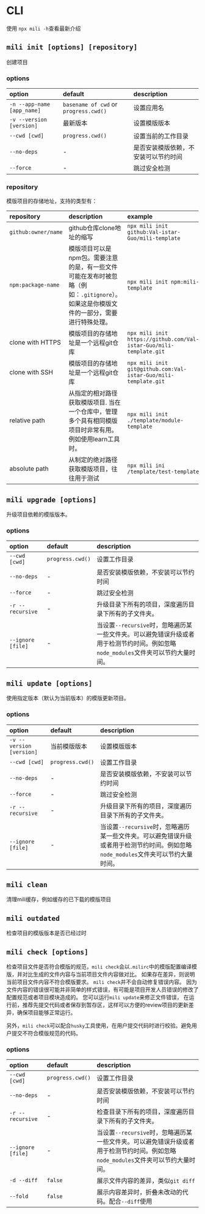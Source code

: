 # CLI

使用 `npx mili -h`查看最新介绍

## `mili init [options] [repository]`

创建项目

### options

 option                     | default                                | description
:---------------------------|:---------------------------------------|:--------------
 `-n --app-name [app_name]` | `basename of cwd` or `progress.cwd()`  | 设置应用名
 `-v --version [version]`   | 最新版本                                | 设置模版版本
 `--cwd [cwd]`              | `progress.cwd()`                       | 设置当前的工作目录
 `--no-deps`                | -                                      | 是否安装模版依赖，不安装可以节约时间
 `--force`                  | -                                      | 跳过安全检测

### repository

模版项目的存储地址，支持的类型有：

 repository          | description                           | example
:--------------------|:--------------------------------------|:--------
 `github:owner/name` | github仓库clone地址的缩写 | `npx mili init github:Val-istar-Guo/mili-template`
 `npm:package-name`  | 模版项目可以是npm包。需要注意的是，有一些文件可能在发布时被忽略（例如：`.gitignore`）。如果这是你模版文件的一部分，需要进行特殊处理。| `npx mili init npm:mili-template`
 clone with HTTPS    | 模版项目的存储地址是一个远程git仓库 | `npx mili init https://github.com/Val-istar-Guo/mili-template.git`
 clone with SSH      | 模版项目的存储地址是一个远程git仓库 | `npx mili init git@github.com:Val-istar-Guo/mili-template.git`
 relative path       | 从指定的相对路径获取模版项目. 当在一个仓库中，管理多个具有相同模版项目时非常有用。例如使用learn工具时。 | `npx mili init ./template/module-template`
 absolute path       | 从制定的绝对路径获取模版项目，往往用于测试 | `npx mili ini /template/test-template`

## `mili upgrade [options]`

升级项目依赖的模版版本。

### options

 option                     | default                                | description
:---------------------------|:---------------------------------------|:--------------
 `--cwd [cwd]`              | `progress.cwd()`                       | 设置工作目录
 `--no-deps`                | -                                      | 是否安装模版依赖，不安装可以节约时间
 `--force`                  | -                                      | 跳过安全检测
 `-r --recursive`           | -                                      | 升级目录下所有的项目，深度遍历目录下所有的子文件夹。
 `--ignore [file]`          | -                                      | 当设置`--recursive`时，忽略遍历某一些文件夹。可以避免错误升级或者用于检测节约时间。例如忽略`node_modules`文件夹可以节约大量时间。

## `mili update [options]`

使用指定版本（默认为当前版本）的模版更新项目。

### options

 option                     | default              | description
:---------------------------|:---------------------|:--------------
 `-v --version [version]`   | 当前模版版本           | 设置模版版本
 `--cwd [cwd]`              | `progress.cwd()`     | 设置工作目录
 `--no-deps`                | -                    | 是否安装模版依赖，不安装可以节约时间
 `--force`                  | -                    | 跳过安全检测
 `-r --recursive`           | -                    | 升级目录下所有的项目，深度遍历目录下所有的子文件夹。
 `--ignore [file]`          | -                    | 当设置`--recursive`时，忽略遍历某一些文件夹。可以避免错误升级或者用于检测节约时间。例如忽略`node_modules`文件夹可以节约大量时间。

## `mili clean`

清理mili缓存，例如缓存的已下载的模版项目

## `mili outdated`

检查项目的模版版本是否已经过时

## `mili check [options]`

检查项目文件是否符合模版的规范，`mili check`会以`.milirc`中的模版配置编译模版，并对比生成的文件内容与当前项目文件内容做对比。
如果存在差异，则说明当前项目文件内容不符合模版要求。
`mili check`并不会自动修复错误内容。
因为文件内容的错误很可能并非简单的样式错误，有可能是项目开发人员错误的修改了配置规范或者项目模块造成的。
您可以运行`mili update`来修正文件错误，
在运行前，推荐先提交代码或者保存到暂存区，这样可以方便的review项目的更新差异，确保项目能够正常运行。

另外，`mili check`可以配合`husky`工具使用，在用户提交代码时进行校验。避免用户提交不符合模版规范的代码。

### options

 option                     | default              | description
:---------------------------|:---------------------|:--------------
 `--cwd [cwd]`              | `progress.cwd()`     | 设置工作目录
 `--no-deps`                | -                    | 是否安装模版依赖，不安装可以节约时间
 `-r --recursive`           | -                    | 检查目录下所有的项目，深度遍历目录下所有的子文件夹。
 `--ignore [file]`          | -                    | 当设置`--recursive`时，忽略遍历某一些文件夹。可以避免错误升级或者用于检测节约时间。例如忽略`node_modules`文件夹可以节约大量时间。
 `-d --diff`                | `false`              | 展示文件内容的差异，类似`git diff`
 `--fold`                   | `false`              | 展示内容差异时，折叠未改动的代码。配合`--diff`使用
